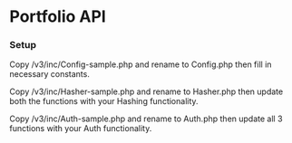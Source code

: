 # Portfolio API

### Setup
Copy /v3/inc/Config-sample.php and rename to Config.php then fill in necessary constants.

Copy /v3/inc/Hasher-sample.php and rename to Hasher.php then update both the functions with your Hashing functionality.

Copy /v3/inc/Auth-sample.php and rename to Auth.php then update all 3 functions with your Auth functionality.